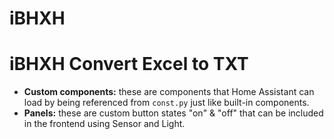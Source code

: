 # iBHXH

# iBHXH Convert Excel to TXT

- **Custom components:** these are components that Home Assistant can load by being referenced from `const.py` just like built-in components.
- **Panels:** these are custom button states "on" & "off" that can be included in the frontend using Sensor and Light.

[panel-custom]: https://github.com/SAFEcert/iBHXH
